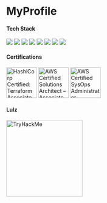# MyProfile

#### Tech Stack

<!-- https://github.com/Ileriayo/markdown-badges -->
<img src="https://img.shields.io/badge/Ansible%20-%FCC624.svg?&style=for-the-badge&logo=ansible&logoColor=black"/>&nbsp;<img src="https://img.shields.io/badge/AWS%20-%23FF9900.svg?&style=for-the-badge&logo=amazon-web-services&logoColor=white"/>&nbsp;<img src="https://img.shields.io/badge/Google%20Cloud%20-%234285F4.svg?&style=for-the-badge&logo=google-cloud&logoColor=white"/>&nbsp;<img src="https://img.shields.io/badge/azure%20-%230072C6.svg?&style=for-the-badge&logo=azure-devops&logoColor=white"/>&nbsp;<img src="https://img.shields.io/badge/docker%20-%230db7ed.svg?&style=for-the-badge&logo=docker&logoColor=white"/>&nbsp;<img src="https://img.shields.io/badge/kubernetes%20-%23326ce5.svg?&style=for-the-badge&logo=kubernetes&logoColor=white"/>&nbsp;<img src="https://img.shields.io/badge/terraform-%235835CC.svg?style=for-the-badge&logo=terraform&logoColor=white"/>&nbsp;<img src="https://img.shields.io/badge/python-3670A0?style=for-the-badge&logo=python&logoColor=ffdd54"/>


#### Certifications

<a href="https://www.credly.com/badges/6651520f-fb96-40be-bfa4-a8841059248e" target="_blank"><img src="https://images.credly.com/size/220x220/images/ed4be915-68f8-428a-b332-40ded9084ee5/blob" alt='HashiCorp Certified: Terraform Associate' width="80px"></a>
<a href="https://www.credly.com/badges/264b1fb4-6918-4cd3-b748-1a8ad15e9bf1/public_url" target="_blank"><img src="https://images.credly.com/size/680x680/images/0e284c3f-5164-4b21-8660-0d84737941bc/image.png" alt='AWS Certified Solutions Architect – Associate' width="80px"></a>
<a href="https://www.credly.com/badges/19ace287-2f73-4c72-b57f-473a811a1f55/public_url" target="_blank"><img src="https://images.credly.com/size/680x680/images/f0d3fbb9-bfa7-4017-9989-7bde8eaf42b1/image.png" alt='AWS Certified SysOps Administrator – Associate' width="80px"></a>

#### Lulz
<a href="https://tryhackme.com/p/U53r23" target="_blank"><img src="https://tryhackme-badges.s3.amazonaws.com/U53r23.png" alt="TryHackMe" width="200px"></a>
